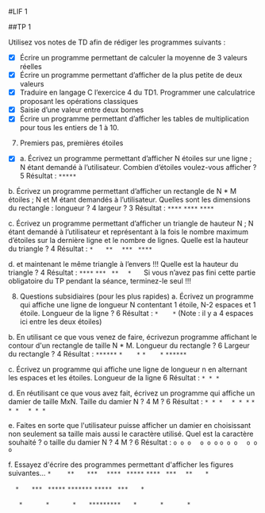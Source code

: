 #LIF 1

##TP 1

Utilisez vos notes de TD afin de rédiger les programmes suivants :
- [X] Écrire un programme permettant de calculer la moyenne de 3 valeurs réelles
- [X] Écrire un programme permettant d’afficher de la plus petite de deux valeurs
- [X] Traduire en langage C l’exercice 4 du TD1. Programmer une calculatrice proposant les opérations classiques
- [X] Saisie d’une valeur entre deux bornes
- [X] Écrire un programme permettant d’afficher les tables de multiplication pour tous les entiers de 1 à 10.

7. Premiers pas, premières étoiles
- [X] a. Écrivez un programme permettant d’afficher N étoiles sur une ligne ; N étant demandé à l’utilisateur.
Combien d’étoiles voulez-vous afficher ? 5
Résultat :
`*****`

b. Écrivez un programme permettant d’afficher un rectangle de N * M étoiles ; N et M étant
demandés à l’utilisateur.
Quelles sont les dimensions du rectangle : longueur ? 4 largeur ? 3
Résultat :
`****`
`****`
`****`

c. Écrivez un programme permettant d’afficher un triangle de hauteur N ; N étant demandé à
l’utilisateur et représentant à la fois le nombre maximum d’étoiles sur la dernière ligne et le
nombre de lignes.
Quelle est la hauteur du triangle ? 4
Résultat :
`*   `
`**  `
`*** `
`****`

d. et maintenant le même triangle à l’envers !!!
Quelle est la hauteur du triangle ? 4
Résultat :
`****`
`*** `
`**  `
`*   `
Si vous n’avez pas fini cette partie obligatoire du TP pendant la séance,
terminez-le seul !!!

8. Questions subsidiaires (pour les plus rapides)
a. Écrivez un programme qui affiche une ligne de longueur N contentant 1 étoile, N-2
espaces et 1 étoile.
Longueur de la ligne ? 6
Résultat :
`*    *`
(Note : il y a 4 espaces ici entre les deux étoiles)

b. En utilisant ce que vous venez de faire, écrivezun programme affichant le contour d'un rectangle de taille N * M.
Longueur du rectangle ?
6
Largeur du rectangle ? 
4
Résultat :
`******`
`*    *`
`*    *`
`******`

c. Écrivez un programme qui affiche une ligne de longueur n en alternant les espaces et les
étoiles.
Longueur de la ligne
6
Résultat :
`* * *`

d. En réutilisant ce que vous avez fait, écrivez un programme qui affiche un damier de taille
MxN.
Taille du damier N ? 4 M ? 6
Résultat :
`* * * `
` * * *`
`* * * `
` * * *`

e. Faites en sorte que l'utilisateur puisse afficher un damier en choisissant non seulement sa
taille mais aussi le caractère utilisé.
Quel est la caractère souhaité ? o
taille du damier N ? 4 M ? 6
Résultat :
`o o o `
` o o o`
`o o o `
` o o o`

f. Essayez d'écrire des programmes permettant d'afficher les figures suivantes...
`*    `
`**   `
`***  `
`**** `
`*****`
`**** `
`***  `
`**   `
`*    `

`   *   `
`  ***  `
` ***** `
`*******`
` ***** `
`  ***  `
`   *   `

`    *    `
`    *    `
`    *    `
`*********`
`    *    `
`    *    `
`    *    `
